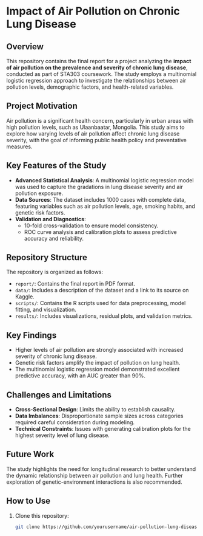 # Impact of Air Pollution on Chronic Lung Disease

## Overview
This repository contains the final report for a project analyzing the **impact of air pollution on the prevalence and severity of chronic lung disease**, conducted as part of STA303 coursework. The study employs a multinomial logistic regression approach to investigate the relationships between air pollution levels, demographic factors, and health-related variables.

## Project Motivation
Air pollution is a significant health concern, particularly in urban areas with high pollution levels, such as Ulaanbaatar, Mongolia. This study aims to explore how varying levels of air pollution affect chronic lung disease severity, with the goal of informing public health policy and preventative measures.

## Key Features of the Study
- **Advanced Statistical Analysis**: A multinomial logistic regression model was used to capture the gradations in lung disease severity and air pollution exposure.
- **Data Sources**: The dataset includes 1000 cases with complete data, featuring variables such as air pollution levels, age, smoking habits, and genetic risk factors.
- **Validation and Diagnostics**:
  - 10-fold cross-validation to ensure model consistency.
  - ROC curve analysis and calibration plots to assess predictive accuracy and reliability.

## Repository Structure
The repository is organized as follows:
- `report/`: Contains the final report in PDF format.
- `data/`: Includes a description of the dataset and a link to its source on Kaggle.
- `scripts/`: Contains the R scripts used for data preprocessing, model fitting, and visualization.
- `results/`: Includes visualizations, residual plots, and validation metrics.

## Key Findings
- Higher levels of air pollution are strongly associated with increased severity of chronic lung disease.
- Genetic risk factors amplify the impact of pollution on lung health.
- The multinomial logistic regression model demonstrated excellent predictive accuracy, with an AUC greater than 90%.

## Challenges and Limitations
- **Cross-Sectional Design**: Limits the ability to establish causality.
- **Data Imbalances**: Disproportionate sample sizes across categories required careful consideration during modeling.
- **Technical Constraints**: Issues with generating calibration plots for the highest severity level of lung disease.

## Future Work
The study highlights the need for longitudinal research to better understand the dynamic relationship between air pollution and lung health. Further exploration of genetic-environment interactions is also recommended.

## How to Use
1. Clone this repository:
   ```bash
   git clone https://github.com/yourusername/air-pollution-lung-disease.git
